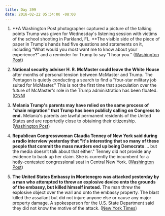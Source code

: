 ```yaml
---
title: Day 399
date: 2018-02-22 05:34:00 -08:00
---
```


1. **A Washington Post photographer captured a picture of the talking points Trump was given for Wednesday's listening session with victims of the school shooting in Parkland, FL. **The visible side of the piece of paper in Trump's hands had five questions and statements on it, including “What would you most want me to know about your experience?” and a reminder for Trump to say "I hear you." ([Washington Post](https://www.washingtonpost.com/news/the-fix/wp/2018/02/21/this-photo-of-trumps-notes-captures-his-empathy-problem-better-than-anything/?utm_term=.e1773f7cd2d5))

2. **National security adviser H. R. McMaster could leave the White House** after months of personal tension between McMaster and Trump. The Pentagon is quietly conducting a search to find a "four-star military job suited for McMaster." This is not the first time that speculation over the future of McMaster's role in the Trump administration has been floated. ([CNN](https://www.cnn.com/2018/02/22/politics/hr-mcmaster-future-trump-white-house/index.html))

3. **Melania Trump's parents may have relied on the same process of "chain migration" that Trump has been publicly calling on Congress to end.** Melania's parents are lawful permanent residents of the United States and are reportedly close to obtaining their citizenship. ([Washington Post](https://www.washingtonpost.com/politics/melania-trumps-parents-are-legal-permanent-residents-raising-questions-about-whether-they-relied-on-chain-migration/2018/02/21/3b573df8-1687-11e8-8b08-027a6ccb38eb_story.html?utm_term=.2b9d98af3bb2))

4. **Republican Congresswoman Claudia Tenney of New York said during a radio interview yesterday that "it's interesting that so many of these people that commit the mass murders end up being Democrats** … but the media doesn’t talk about that either." Tenney did not provide any evidence to back up her claim. She is currently the incumbent for a hotly-contested congressional seat in Central New York. ([Washington Post](https://www.washingtonpost.com/news/morning-mix/wp/2018/02/22/gop-congresswoman-claims-so-many-mass-murderers-end-up-being-democrats/?utm_term=.724dbb25fa31))

5. **The United States Embassy in Montenegro was attacked yesterday by a man who attempted to throw an explosive device onto the grounds of the embassy, but killed himself instead.** The man threw the explosive object over the wall and onto the embassy property. The blast killed the assailant but did not injure anyone else or cause any major property damage. A spokesperson for the U.S. State Department said they did not know the motive of the attack. ([New York Times](https://www.nytimes.com/2018/02/21/world/europe/montenegro-embassy-attacked.html)) 